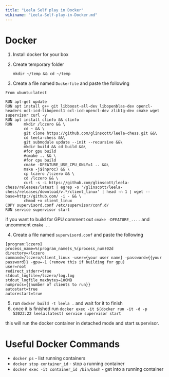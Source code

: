 ```yaml
---
title: "Leela Self play in Docker"
wikiname: "Leela-Self-play-in-Docker.md"
---
```

# Docker 

1. Install docker for your box
2. Create temporary folder 

	```mkdir ~/temp && cd ~/temp```
3. Create a file named `Dockerfile` and paste the following

```
From ubuntu:latest

RUN apt-get update
RUN apt install g++ git libboost-all-dev libopenblas-dev opencl-headers ocl-icd-libopencl1 ocl-icd-opencl-dev zlib1g-dev cmake wget supervisor curl -y
RUN apt install clinfo && clinfo
RUN     mkdir /lczero && \
        cd ~ && \
        git clone https://github.com/glinscott/leela-chess.git &&\
        cd leela-chess &&\
        git submodule update --init --recursive &&\
        mkdir build && cd build &&\
        #for gpu build
        #cmake .. && \
        #for cpu build
        cmake -DFEATURE_USE_CPU_ONLY=1 .. &&\
        make -j$(nproc) && \
        cp lczero /lczero && \
        cd /lczero && \
        curl -s -L https://github.com/glinscott/leela-chess/releases/latest | egrep -o '/glinscott/leela-chess/releases/download/v.*/client_linux' | head -n 1 | wget --base=http://github.com/ -i - && \
        chmod +x client_linux
COPY supervisord.conf /etc/supervisor/conf.d/
RUN service supervisor start
```

if you want to build for GPU comment out `cmake -DFEATURE_....` and uncomment `cmake ..`

4. Create a file named `supervisord.conf` and paste the following
```
[program:lczero]
process_name=%(program_name)s_%(process_num)02d
directory=/lczero
command=/lczero/client_linux -user={your user name} -password={{your password}} -gpu=-1 (remove this if building for gpu)
user=root
redirect_stderr=true
stdout_logfile=/lczero/log.log
stdout_logfile_maxbytes=100MB
numprocs={{number of clients to run}}
autostart=true
autorestart=true

```

5. run `docker build -t leela .` and wait for it to finish
6. once it is finished run `docker exec -it $(docker run -it -d -p 52022:22 leela:latest) service supervisor start` 

this will run the docker container in detached mode and start supervisor.




# Useful Docker Commands
* `docker ps` - list running containers
* `docker stop container_id` - stop a running container
* `docker exec -it container_id /bin/bash` - get into a running container
